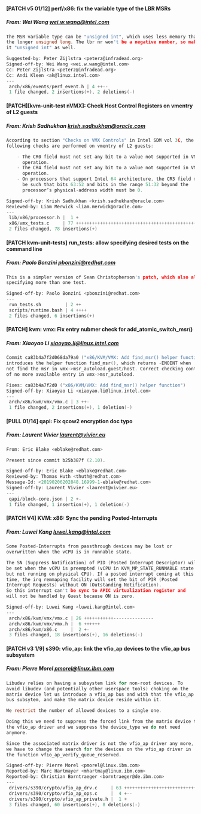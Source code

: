 #### [PATCH v5 01/12] perf/x86: fix the variable type of the LBR MSRs
##### From: Wei Wang <wei.w.wang@intel.com>

```c
The MSR variable type can be "unsigned int", which uses less memory than
the longer unsigned long. The lbr nr won't be a negative number, so make
it "unsigned int" as well.

Suggested-by: Peter Zijlstra <peterz@infradead.org>
Signed-off-by: Wei Wang <wei.w.wang@intel.com>
Cc: Peter Zijlstra <peterz@infradead.org>
Cc: Andi Kleen <ak@linux.intel.com>
---
 arch/x86/events/perf_event.h | 4 ++--
 1 file changed, 2 insertions(+), 2 deletions(-)

```
#### [PATCH][kvm-unit-test nVMX]: Check Host Control Registers on vmentry of L2 guests
##### From: Krish Sadhukhan <krish.sadhukhan@oracle.com>

```c
According to section "Checks on VMX Controls" in Intel SDM vol 3C, the
following checks are performed on vmentry of L2 guests:

    - The CR0 field must not set any bit to a value not supported in VMX
      operation.
    - The CR4 field must not set any bit to a value not supported in VMX
      operation.
    - On processors that support Intel 64 architecture, the CR3 field must
      be such that bits 63:52 and bits in the range 51:32 beyond the
      processor’s physical-address width must be 0.

Signed-off-by: Krish Sadhukhan <krish.sadhukhan@oracle.com>
Reviewed-by: Liam Merwick <liam.merwick@oracle.com>
---
 lib/x86/processor.h |  1 +
 x86/vmx_tests.c     | 77 +++++++++++++++++++++++++++++++++++++++++++++
 2 files changed, 78 insertions(+)

```
#### [PATCH kvm-unit-tests] run_tests: allow specifying desired tests on the command line
##### From: Paolo Bonzini <pbonzini@redhat.com>

```c
This is a simpler version of Sean Christopherson's patch, which also allows
specifying more than one test.

Signed-off-by: Paolo Bonzini <pbonzini@redhat.com>
---
 run_tests.sh         | 2 ++
 scripts/runtime.bash | 4 ++++
 2 files changed, 6 insertions(+)

```
#### [PATCH] kvm: vmx: Fix entry nubmer check for add_atomic_switch_msr()
##### From: Xiaoyao Li <xiaoyao.li@linux.intel.com>

```c
Commit ca83b4a7f2d068da79a0 ("x86/KVM/VMX: Add find_msr() helper function")
introduces the helper function find_msr(), which returns -ENOENT when
not find the msr in vmx->msr_autoload.guest/host. Correct checking contion
of no more available entry in vmx->msr_autoload.

Fixes: ca83b4a7f2d0 ("x86/KVM/VMX: Add find_msr() helper function")
Signed-off-by: Xiaoyao Li <xiaoyao.li@linux.intel.com>
---
 arch/x86/kvm/vmx/vmx.c | 3 ++-
 1 file changed, 2 insertions(+), 1 deletion(-)

```
#### [PULL 01/14] qapi: Fix qcow2 encryption doc typo
##### From: Laurent Vivier <laurent@vivier.eu>

```c
From: Eric Blake <eblake@redhat.com>

Present since commit b25b387f (2.10).

Signed-off-by: Eric Blake <eblake@redhat.com>
Reviewed-by: Thomas Huth <thuth@redhat.com>
Message-Id: <20190206202848.16999-1-eblake@redhat.com>
Signed-off-by: Laurent Vivier <laurent@vivier.eu>
---
 qapi/block-core.json | 2 +-
 1 file changed, 1 insertion(+), 1 deletion(-)

```
#### [PATCH V4] KVM: x86: Sync the pending Posted-Interrupts
##### From: Luwei Kang <luwei.kang@intel.com>

```c
Some Posted-Interrupts from passthrough devices may be lost or
overwritten when the vCPU is in runnable state.

The SN (Suppress Notification) of PID (Posted Interrupt Descriptor) will
be set when the vCPU is preempted (vCPU in KVM_MP_STATE_RUNNABLE state
but not running on physical CPU). If a posted interrupt coming at this
time, the irq remmaping facility will set the bit of PIR (Posted
Interrupt Requests) without ON (Outstanding Notification).
So this interrupt can't be sync to APIC virtualization register and
will not be handled by Guest because ON is zero.

Signed-off-by: Luwei Kang <luwei.kang@intel.com>
---
 arch/x86/kvm/vmx/vmx.c | 26 +++++++++++---------------
 arch/x86/kvm/vmx/vmx.h |  6 ++++++
 arch/x86/kvm/x86.c     |  2 +-
 3 files changed, 18 insertions(+), 16 deletions(-)

```
#### [PATCH v3 1/9] s390: vfio_ap: link the vfio_ap devices to the vfio_ap bus subsystem
##### From: Pierre Morel <pmorel@linux.ibm.com>

```c
Libudev relies on having a subsystem link for non-root devices. To
avoid libudev (and potentially other userspace tools) choking on the
matrix device let us introduce a vfio_ap bus and with that the vfio_ap
bus subsytem, and make the matrix device reside within it.

We restrict the number of allowed devices to a single one.

Doing this we need to suppress the forced link from the matrix device to
the vfio_ap driver and we suppress the device_type we do not need
anymore.

Since the associated matrix driver is not the vfio_ap driver any more,
we have to change the search for the devices on the vfio_ap driver in
the function vfio_ap_verify_queue_reserved.

Signed-off-by: Pierre Morel <pmorel@linux.ibm.com>
Reported-by: Marc Hartmayer <mhartmay@linux.ibm.com>
Reported-by: Christian Borntraeger <borntraeger@de.ibm.com>
---
 drivers/s390/crypto/vfio_ap_drv.c     | 63 +++++++++++++++++++++++++++++++----
 drivers/s390/crypto/vfio_ap_ops.c     |  4 +--
 drivers/s390/crypto/vfio_ap_private.h |  1 +
 3 files changed, 60 insertions(+), 8 deletions(-)

```
